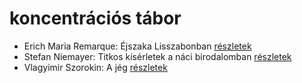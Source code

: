 # koncentrációs tábor

- Erich Maria Remarque: Éjszaka Lisszabonban [részletek](_details/%7Bopf.creator%7D.md#id_357)
- Stefan Niemayer: Titkos kísérletek a náci birodalomban [részletek](_details/%7Bopf.creator%7D.md#id_806)
- Vlagyimir Szorokin: A jég [részletek](_details/%7Bopf.creator%7D.md#id_839)